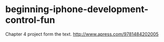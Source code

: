 # beginning-iphone-development-control-fun
Chapter 4 project form the text. http://www.apress.com/9781484202005

